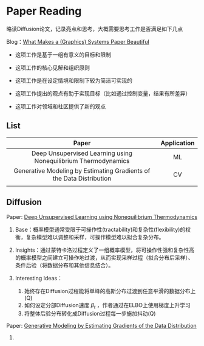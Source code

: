 # Paper Reading

略读Diffusion论文，记录亮点和思考，大概需要思考工作是否满足如下几点

Blog：[What Makes a (Graphics) Systems Paper Beautiful](https://graphics.stanford.edu/~kayvonf/notes/systemspaper/)

* 这项工作是基于一组有意义的目标和限制

* 这项工作的核心见解和组织原则

* 这项工作是在设定情境和限制下较为简洁可实现的

* 这项工作提出的观点有助于实现目标（比如通过控制变量，结果有所差异）

* 这项工作对领域和社区提供了新的观点



## List

|                            Paper                             | Application |
| :----------------------------------------------------------: | :---------: |
| Deep Unsupervised Learning using Nonequilibrium Thermodynamics |     ML      |
| Generative Modeling by Estimating Gradients of the Data Distribution |     CV      |
|                                                              |             |



## Diffusion

Paper: [Deep Unsupervised Learning using Nonequilibrium Thermodynamics](https://arxiv.org/abs/1503.03585)

1. Base：概率模型通常受限于可操作性(tractability)和复杂性(flexibility)的权衡，复杂模型难以调整和采样，可操作模型难以拟合复杂分布。

2. Insights：通过蒙特卡洛过程定义了一组概率模型，将可操作性强和复杂性高的概率模型之间建立可操作地过渡，从而实现采样过程（拟合分布后采样）、条件后验（将数据分布和其他信息结合）。
3. Interesting Ideas：
   1. 始终存在Diffusion过程能将单峰的高斯分布过渡到任意平滑的数据分布上(Q)
   2. 如何设定分部Diffusion速度 $\beta_t$ ，作者通过在ELBO上使用梯度上升学习
   3. 将整体后验分布转化成Diffusion过程每一步施加抖动(Q)

Paper: [Generative Modeling by Estimating Gradients of the Data Distribution](https://arxiv.org/abs/1907.05600)

1. 
